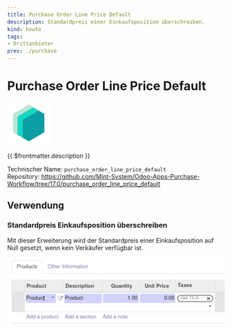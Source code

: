 ```yaml
---
title: Purchase Order Line Price Default
description: Standardpreis einer Einkaufsposition überschreiben.
kind: howto
tags:
- Drittanbieter
prev: ./purchase
---
```

# Purchase Order Line Price Default
![icon_oms_box](attachments/icons_odoo_mint_system.png)

{{ $frontmatter.description }}

Technischer Name: `purchase_order_line_price_default`\
Repository: <https://github.com/Mint-System/Odoo-Apps-Purchase-Workflow/tree/17.0/purchase_order_line_price_default>

## Verwendung

### Standardpreis Einkaufsposition überschreiben

Mit dieser Erweiterung wird der Standardpreis einer Einkaufsposition auf Null gesetzt, wenn kein Verkäufer verfügbar ist.

![](attachments/Purchase%20Order%20Line%20Price%20Default.png)